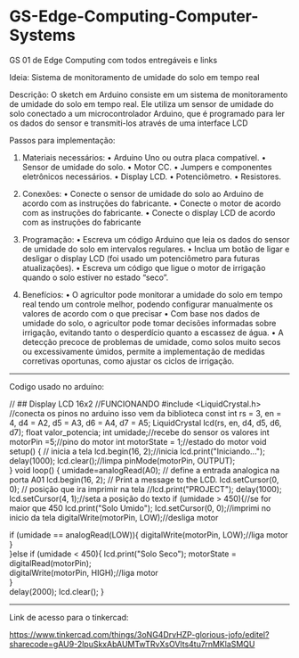 # GS-Edge-Computing-Computer-Systems
GS  01 de Edge Computing com todos entregáveis e links


Ideia: Sistema de monitoramento de umidade do solo em tempo real

Descrição: O sketch em Arduino consiste em um sistema de monitoramento de umidade do solo em tempo real. Ele utiliza um sensor de umidade do solo conectado a um microcontrolador Arduino, que é programado para ler os 
dados do sensor e transmiti-los através de uma interface LCD

Passos para implementação:

1.	Materiais necessários:
  •	Arduino Uno ou outra placa compatível.
  •	Sensor de umidade do solo.
  •	Motor CC.
  •	Jumpers e componentes eletrônicos necessários.
  •	Display LCD.
  •	Potenciômetro.
  •	Resistores.
  
2.	Conexões:
  •	Conecte o sensor de umidade do solo ao Arduino de acordo com as instruções do fabricante.
  •	Conecte o motor de acordo com as instruções do fabricante.
  •	Conecte o display LCD de acordo com as instruções do fabricante
  
3.	Programação:
  •	Escreva um código Arduino que leia os dados do sensor de umidade do solo em intervalos regulares.
  •	Inclua um botão de ligar e desligar o display LCD (foi usado um potenciômetro para futuras atualizações).
  •	Escreva um código que ligue o motor de irrigação quando o solo estiver no estado “seco”.
  
4.  Benefícios:
  •	O agricultor pode monitorar a umidade do solo em tempo real tendo um controle melhor, podendo configurar manualmente os valores de acordo com o que precisar
  •	Com base nos dados de umidade do solo, o agricultor pode tomar decisões informadas sobre irrigação, evitando tanto o desperdício quanto a escassez de água.
  •	A detecção precoce de problemas de umidade, como solos muito secos ou excessivamente úmidos, permite a implementação de medidas corretivas oportunas, como ajustar os ciclos de irrigação.
  
------------------------------------------------------------------------------------------------------------------------------------------------------
 
 Codigo usado no arduíno:
  
// ## Display LCD 16x2
//FUNCIONANDO
#include <LiquidCrystal.h>
//conecta os pinos no arduino isso vem da biblioteca
const int rs = 3, en = 4, d4 = A2, d5 = A3, d6 = A4, d7 = A5;
LiquidCrystal lcd(rs, en, d4, d5, d6, d7);
float valor_potencia;
int umidade;//recebe do sensor os valores 
int motorPin =5;//pino do motor
int motorState = 1;//estado do motor
void setup() { 
  // inicia a tela
  lcd.begin(16, 2);//inicia 
  lcd.print("Iniciando...");
  delay(1000);
  lcd.clear();//limpa
  pinMode(motorPin, OUTPUT);  
} 
void loop() { 
  umidade=analogRead(A0);
// define a entrada analogica na porta A01
  lcd.begin(16, 2); 
  // Print a message to the LCD. 
  lcd.setCursor(0, 0); // posição que ira imprimir na tela
  //lcd.print("PROJECT");
  delay(1000);
  lcd.setCursor(4, 1);//seta a posição do texto
  if (umidade > 450){//se for maior que 450 
  lcd.print("Solo Umido");
  lcd.setCursor(0, 0);//imprimi no inicio da tela
  digitalWrite(motorPin, LOW);//desliga motor
    
  if (umidade == analogRead(LOW)){
    digitalWrite(motorPin, LOW);//liga motor
  }    
  }else if (umidade < 450){ 
    lcd.print("Solo Seco");
    motorState = digitalRead(motorPin);  
     digitalWrite(motorPin, HIGH);//liga motor  
  }  
  delay(2000);
  lcd.clear();
}

------------------------------------------------------------------------------------------------------------------------------------------------------

Link de acesso para o tinkercad:

https://www.tinkercad.com/things/3oNG4DrvHZP-glorious-jofo/editel?sharecode=gAU9-2lpuSkxAbAUMTwTRvXsOVlts4tu7rnMKlaSMQU


